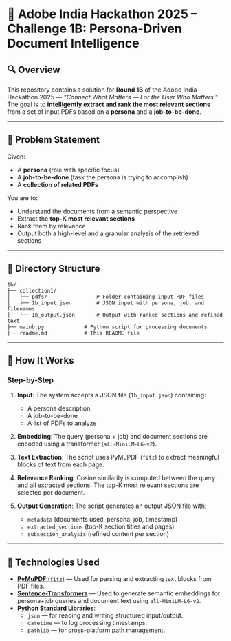 # 📄 Adobe India Hackathon 2025 – Challenge 1B: Persona-Driven Document Intelligence

## 🔍 Overview

This repository contains a solution for **Round 1B** of the Adobe India Hackathon 2025 — _"Connect What Matters — For the User Who Matters."_  
The goal is to **intelligently extract and rank the most relevant sections** from a set of input PDFs based on a **persona** and a **job-to-be-done**.

---

## 🧠 Problem Statement

Given:

- A **persona** (role with specific focus)
- A **job-to-be-done** (task the persona is trying to accomplish)
- A **collection of related PDFs**

You are to:

- Understand the documents from a semantic perspective
- Extract the **top-K most relevant sections**
- Rank them by relevance
- Output both a high-level and a granular analysis of the retrieved sections

---

## 📁 Directory Structure

```
1b/
├── collection1/
│   ├── pdfs/                # Folder containing input PDF files
│   ├── 1b_input.json        # JSON input with persona, job, and filenames
│   └── 1b_output.json       # Output with ranked sections and refined text
├── mainb.py             # Python script for processing documents
|── readme.md            # This README file
```


---

## 🚀 How It Works

### Step-by-Step

1. **Input**: The system accepts a JSON file (`1b_input.json`) containing:

   - A persona description
   - A job-to-be-done
   - A list of PDFs to analyze

2. **Embedding**: The query (persona + job) and document sections are encoded using a transformer (`all-MiniLM-L6-v2`).

3. **Text Extraction**: The script uses PyMuPDF (`fitz`) to extract meaningful blocks of text from each page.

4. **Relevance Ranking**: Cosine similarity is computed between the query and all extracted sections. The top-K most relevant sections are selected per document.

5. **Output Generation**: The script generates an output JSON file with:
   - `metadata` (documents used, persona, job, timestamp)
   - `extracted_sections` (top-K section titles and pages)
   - `subsection_analysis` (refined content per section)

---

## 🧰 Technologies Used

- [**PyMuPDF** (`fitz`)](https://pymupdf.readthedocs.io/) — Used for parsing and extracting text blocks from PDF files.
- [**Sentence-Transformers**](https://www.sbert.net/) — Used to generate semantic embeddings for persona+job queries and document text using `all-MiniLM-L6-v2`.
- **Python Standard Libraries**:
  - `json` — for reading and writing structured input/output.
  - `datetime` — to log processing timestamps.
  - `pathlib` — for cross-platform path management.
